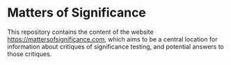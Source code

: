 # Matters of Significance

This repository contains the content of the website https://mattersofsignificance.com, which aims to be a central location for information about critiques of significance testing, and potential answers to those critiques.